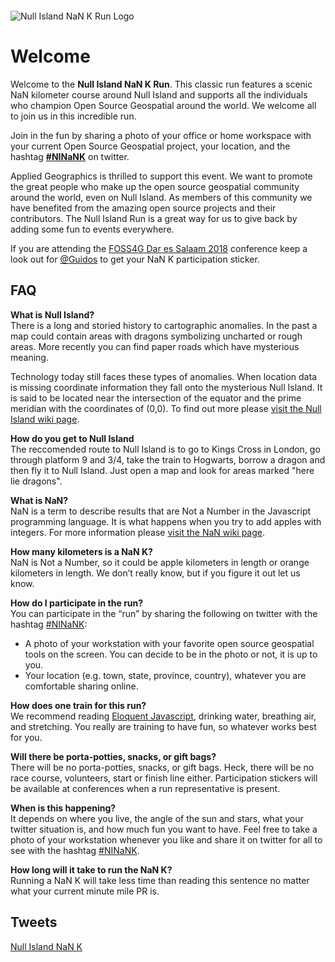 <div style="height:30px;width:30px;"></div>


![Null Island NaN K Run Logo](NINaNk.png)


# Welcome

Welcome to the **Null Island NaN K Run**. This classic run features a scenic NaN kilometer course around Null Island and supports all the individuals who champion Open Source Geospatial around the world. We welcome all to join us in this incredible run.

Join in the fun by sharing a photo of your office or home workspace with your current Open Source Geospatial project, your location, and the hashtag **[#NINaNK](https://twitter.com/intent/tweet?button_hashtag=NINaNK&ref_src=twsrc%5Etfw)** on twitter. 

Applied Geographics is thrilled to support this event. We want to promote the great people who make up the open source geospatial community around the world, even on Null Island. As members of this community we have benefited from the amazing open source projects and their contributors. The Null Island Run is a great way for us to give back by adding some fun to events everywhere.

If you are attending the [FOSS4G Dar es Salaam 2018](https://2018.foss4g.org/) conference keep a look out for [@Guidos](https://twitter.com/guidos) to get your NaN K participation sticker.

<a name="faq"></a>

## FAQ

**What is Null Island?**  
There is a long and storied history to cartographic anomalies. In the past a map could contain areas with dragons symbolizing uncharted or rough areas. More recently you can find paper roads which have mysterious meaning.

Technology today still faces these types of anomalies. When location data is missing coordinate information they fall onto the mysterious Null Island. It is said to be located near the intersection of the equator and the prime meridian with the coordinates of (0,0). To find out more please [visit the Null Island wiki page](https://en.wikipedia.org/wiki/Null_Island "Null Island Wiki Page").

**How do you get to Null Island**  
The reccomended route to Null Island is to go to Kings Cross in London, go through platform 9 and 3/4, take the train to Hogwarts, borrow a dragon and then fly it to Null Island. Just open a map and look for areas marked "here lie dragons".

**What is NaN?**  
NaN is a term to describe results that are Not a Number in the Javascript programming language. It is what happens when you try to add apples with integers. For more information please [visit the NaN wiki page](https://en.wikipedia.org/wiki/NaN "NaN Wiki Page").

**How many kilometers is a NaN K?**  
NaN is Not a Number, so it could be apple kilometers in length or orange kilometers in length. We don’t really know, but if you figure it out let us know.

**How do I participate in the run?**  
You can participate in the “run” by sharing the following on twitter with the hashtag [#NINaNK](https://twitter.com/intent/tweet?button_hashtag=NINaNK&ref_src=twsrc%5Etfw):

- A photo of your workstation with your favorite open source geospatial tools on the screen. You can decide to be in the photo or not, it is up to you.
- Your location (e.g. town, state, province, country),  whatever you are comfortable sharing online.

**How does one train for this run?**  
We recommend reading [Eloquent Javascript](https://eloquentjavascript.net/), drinking water, breathing air, and stretching. You really are training to have fun, so whatever works best for you.

**Will there be porta-potties, snacks, or gift bags?**  
There will be no porta-potties, snacks, or gift bags. Heck, there will be no race course, volunteers, start or finish line either. Participation stickers will be available at conferences when a run representative is present. 

**When is this happening?**  
It depends on where you live, the angle of the sun and stars, what your twitter situation is, and how much fun you want to have. Feel free to take a photo of your workstation whenever you like and share it on twitter for all to see with the hashtag [#NINaNK](https://twitter.com/intent/tweet?button_hashtag=NINaNK&ref_src=twsrc%5Etfw).

**How long will it take to run the NaN K?**  
Running a NaN K will take less time than reading this sentence no matter what your current minute mile PR is.

<a name="tweets"></a>

## Tweets

<a class="twitter-grid" data-partner="tweetdeck" href="https://twitter.com/AppGeo/timelines/1032277089993596928?ref_src=twsrc%5Etfw">Null Island NaN K</a> <script async src="https://platform.twitter.com/widgets.js" charset="utf-8"></script>

